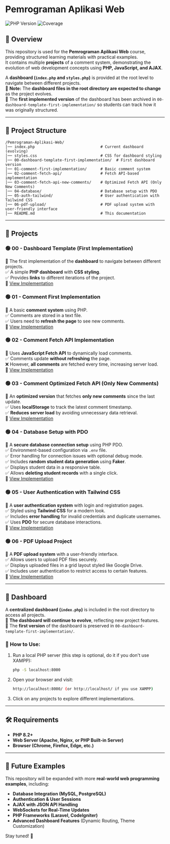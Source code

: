 # Pemrograman Aplikasi Web

![PHP Version](https://img.shields.io/badge/PHP-8.2-blue.svg) ![Coverage](https://img.shields.io/badge/coverage-100%25-brightgreen.svg)

## 📌 Overview
This repository is used for the **Pemrograman Aplikasi Web** course, providing structured learning materials with practical examples.  
It contains multiple **projects** of a comment system, demonstrating the evolution of web development concepts using **PHP, JavaScript, and AJAX**.

A **dashboard (`index.php` and `styles.php`)** is provided at the root level to navigate between different projects.  
🔹 **Note:** The **dashboard files in the root directory are expected to change** as the project evolves.  
🔹 The **first implemented version** of the dashboard has been archived in `00-dashboard-template-first-implementation/` so students can track how it was originally structured.

---

## 📂 Project Structure
```
/Pemrograman-Aplikasi-Web/
│── index.php                             # Current dashboard (evolving)
│── styles.css                            # CSS for dashboard styling
│── 00-dashboard-template-first-implementation/  # First dashboard version
│── 01-comment-first-implementation/      # Basic comment system
│── 02-comment-fetch-api/                 # Fetch API-based implementation
│── 03-comment-fetch-api-new-comments/    # Optimized Fetch API (Only New Comments)
│── 04-database/                          # Database setup with PDO
│── 05-auth-tailwind/                     # User authentication with Tailwind CSS
│── 06-pdf-upload/                        # PDF upload system with user-friendly interface
│── README.md                             # This documentation
```

---

## 🚀 Projects

### 🟢 **00 - Dashboard Template (First Implementation)**
📌 The first implementation of the **dashboard** to navigate between different projects.  
✅ A simple **PHP dashboard** with **CSS styling**.  
✅ Provides **links** to different iterations of the project.  
🔗 [View Implementation](00-dashboard-template-first-implementation/)

### 🟢 **01 - Comment First Implementation**
📌 A basic **comment system** using PHP.  
✅ Comments are stored in a text file.  
✅ Users need to **refresh the page** to see new comments.  
🔗 [View Implementation](01-comment-first-implementation/)

### 🟢 **02 - Comment Fetch API Implementation**
📌 Uses **JavaScript Fetch API** to dynamically load comments.  
✅ Comments update **without refreshing** the page.  
❌ However, **all comments** are fetched every time, increasing server load.  
🔗 [View Implementation](02-comment-fetch-api/)

### 🟢 **03 - Comment Optimized Fetch API (Only New Comments)**
📌 An **optimized version** that fetches **only new comments** since the last update.  
✅ Uses **localStorage** to track the latest comment timestamp.  
✅ **Reduces server load** by avoiding unnecessary data retrieval.  
🔗 [View Implementation](03-comment-fetch-api-new-comments/)

### 🟢 **04 - Database Setup with PDO**
📌 A **secure database connection setup** using PHP PDO.  
✅ Environment-based configuration via `.env` file.  
✅ Error handling for connection issues with optional debug mode.  
✅ Includes **random student data generation** using **Faker**.  
✅ Displays student data in a responsive table.  
✅ Allows **deleting student records** with a single click.  
🔗 [View Implementation](04-database/)

### 🟢 **05 - User Authentication with Tailwind CSS**
📌 A **user authentication system** with login and registration pages.  
✅ Styled using **Tailwind CSS** for a modern look.  
✅ Includes **error handling** for invalid credentials and duplicate usernames.  
✅ Uses **PDO** for secure database interactions.  
🔗 [View Implementation](05-auth-tailwind/)

### 🟢 **06 - PDF Upload Project**
📌 A **PDF upload system** with a user-friendly interface.  
✅ Allows users to upload PDF files securely.  
✅ Displays uploaded files in a grid layout styled like Google Drive.  
✅ Includes user authentication to restrict access to certain features.  
🔗 [View Implementation](06-pdf-upload/)

---

## 📌 Dashboard

A **centralized dashboard (`index.php`)** is included in the root directory to access all projects.  
🔹 **The dashboard will continue to evolve**, reflecting new project features.  
🔹 The **first version** of the dashboard is preserved in `00-dashboard-template-first-implementation/`.

### 🔹 How to Use:
1. Run a local PHP server (this step is optional, do it if you don't use XAMPP):
   ```sh
   php -S localhost:8000 
   ```
2. Open your browser and visit:
   ```sh
   http://localhost:8000/ (or http://localhost/ if you use XAMPP)
   ```
3. Click on any projects to explore different implementations.

---

## 🛠 Requirements

- **PHP 8.2+**
- **Web Server (Apache, Nginx, or PHP Built-in Server)**
- **Browser (Chrome, Firefox, Edge, etc.)**

---

## 🎯 Future Examples
This repository will be expanded with more **real-world web programming examples**, including:
- **Database Integration (MySQL, PostgreSQL)**
- **Authentication & User Sessions**
- **AJAX with JSON API Handling**
- **WebSockets for Real-Time Updates**
- **PHP Frameworks (Laravel, CodeIgniter)**
- **Advanced Dashboard Features** (Dynamic Routing, Theme Customization)

Stay tuned! 🚀
